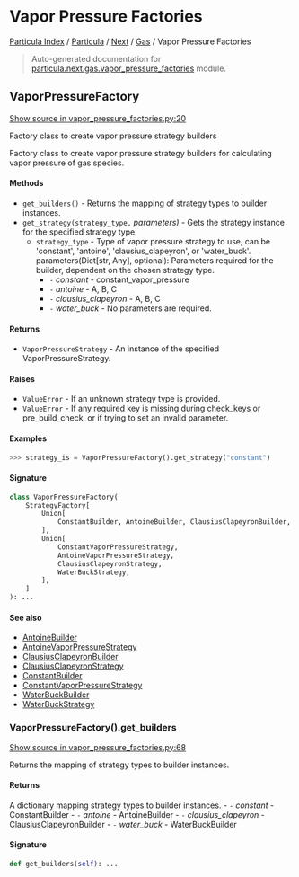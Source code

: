 # Vapor Pressure Factories

[Particula Index](../../../README.md#particula-index) / [Particula](../../index.md#particula) / [Next](../index.md#next) / [Gas](./index.md#gas) / Vapor Pressure Factories

> Auto-generated documentation for [particula.next.gas.vapor_pressure_factories](https://github.com/Gorkowski/particula/blob/main/particula/next/gas/vapor_pressure_factories.py) module.

## VaporPressureFactory

[Show source in vapor_pressure_factories.py:20](https://github.com/Gorkowski/particula/blob/main/particula/next/gas/vapor_pressure_factories.py#L20)

Factory class to create vapor pressure strategy builders

Factory class to create vapor pressure strategy builders for calculating
vapor pressure of gas species.

#### Methods

- `get_builders()` - Returns the mapping of strategy types to builder
instances.
- `get_strategy(strategy_type,` *parameters)* - Gets the strategy instance
for the specified strategy type.
    - `strategy_type` - Type of vapor pressure strategy to use, can be
    'constant', 'antoine', 'clausius_clapeyron', or 'water_buck'.
    parameters(Dict[str, Any], optional): Parameters required for the
    builder, dependent on the chosen strategy type.
        - `-` *constant* - constant_vapor_pressure
        - `-` *antoine* - A, B, C
        - `-` *clausius_clapeyron* - A, B, C
        - `-` *water_buck* - No parameters are required.

#### Returns

- `VaporPressureStrategy` - An instance of the specified
    VaporPressureStrategy.

#### Raises

- `ValueError` - If an unknown strategy type is provided.
- `ValueError` - If any required key is missing during check_keys or
    pre_build_check, or if trying to set an invalid parameter.

#### Examples

```python
>>> strategy_is = VaporPressureFactory().get_strategy("constant")
```

#### Signature

```python
class VaporPressureFactory(
    StrategyFactory[
        Union[
            ConstantBuilder, AntoineBuilder, ClausiusClapeyronBuilder, WaterBuckBuilder
        ],
        Union[
            ConstantVaporPressureStrategy,
            AntoineVaporPressureStrategy,
            ClausiusClapeyronStrategy,
            WaterBuckStrategy,
        ],
    ]
): ...
```

#### See also

- [AntoineBuilder](./vapor_pressure_builders.md#antoinebuilder)
- [AntoineVaporPressureStrategy](./vapor_pressure_strategies.md#antoinevaporpressurestrategy)
- [ClausiusClapeyronBuilder](./vapor_pressure_builders.md#clausiusclapeyronbuilder)
- [ClausiusClapeyronStrategy](./vapor_pressure_strategies.md#clausiusclapeyronstrategy)
- [ConstantBuilder](./vapor_pressure_builders.md#constantbuilder)
- [ConstantVaporPressureStrategy](./vapor_pressure_strategies.md#constantvaporpressurestrategy)
- [WaterBuckBuilder](./vapor_pressure_builders.md#waterbuckbuilder)
- [WaterBuckStrategy](./vapor_pressure_strategies.md#waterbuckstrategy)

### VaporPressureFactory().get_builders

[Show source in vapor_pressure_factories.py:68](https://github.com/Gorkowski/particula/blob/main/particula/next/gas/vapor_pressure_factories.py#L68)

Returns the mapping of strategy types to builder instances.

#### Returns

A dictionary mapping strategy types to builder instances.
    - `-` *constant* - ConstantBuilder
    - `-` *antoine* - AntoineBuilder
    - `-` *clausius_clapeyron* - ClausiusClapeyronBuilder
    - `-` *water_buck* - WaterBuckBuilder

#### Signature

```python
def get_builders(self): ...
```
